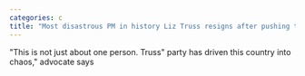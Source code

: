 ```yaml
---
categories: c
title: "Most disastrous PM in history Liz Truss resigns after pushing tax cuts for the rich amid crisis"
---
```

"This is not just about one person. Truss" party has driven this country into chaos," advocate says